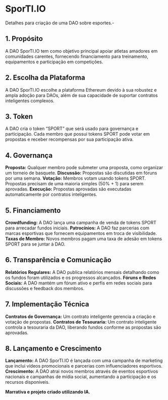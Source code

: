 # SporTI.IO
Detalhes para criação de uma DAO sobre esportes.-

## 1. Propósito
A DAO SporTI.IO tem como objetivo principal apoiar atletas amadores em comunidades carentes, fornecendo financiamento para treinamento, equipamentos e participação em competições.

## 2. Escolha da Plataforma
A DAO SporTI.IO escolhe a plataforma Ethereum devido à sua robustez e ampla adoção para DAOs, além de sua capacidade de suportar contratos inteligentes complexos.

## 3. Token
A DAO cria o token “SPORT” que será usado para governança e participação. Cada membro que possui tokens SPORT pode votar em propostas e receber recompensas por sua participação ativa.

## 4. Governança
**Proposta:** Qualquer membro pode submeter uma proposta, como organizar um torneio de basquete.
**Discussão:** Propostas são discutidas em fóruns por uma semana.
**Votação:** Membros votam usando tokens SPORT. Propostas precisam de uma maioria simples (50% + 1) para serem aprovadas.
**Execução:** Propostas aprovadas são executadas automaticamente por contratos inteligentes.

## 5. Financiamento
**Crowdfunding:** A DAO lança uma campanha de venda de tokens SPORT para arrecadar fundos iniciais.
**Patrocínios:** A DAO faz parcerias com marcas esportivas que fornecem equipamentos em troca de visibilidade.
**Taxas de Membro:** Novos membros pagam uma taxa de adesão em tokens SPORT para se juntar à DAO.

## 6. Transparência e Comunicação
**Relatórios Regulares:** A DAO publica relatórios mensais detalhando como os fundos foram utilizados e os progressos alcançados.
**Fóruns e Redes Sociais:** A DAO mantém um fórum ativo e perfis em redes sociais para discussões e feedback dos membros.

## 7. Implementação Técnica
**Contratos de Governança:** Um contrato inteligente gerencia a criação e votação de propostas.
**Contratos de Tesouraria:** Um contrato inteligente controla a tesouraria da DAO, liberando fundos conforme as propostas são aprovadas.

## 8. Lançamento e Crescimento
**Lançamento:** A DAO SporTI.IO é lançada com uma campanha de marketing que inclui vídeos promocionais e parcerias com influenciadores esportivos.
**Crescimento:** A DAO atrai novos membros através de eventos esportivos nacionais e campanhas de mídia social, aumentando a participação e os recursos disponíveis.


**Marrativa e projeto criado utilizando IA.**
